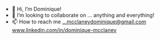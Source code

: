 - 👋 Hi, I’m Dominique!
- 💞️ I’m looking to collaborate on ... anything and everything!
- 📫 How to reach me ...mcclaneydominique@gmail.com www.linkedin.com/in/dominique-mcclaney

<!---
MccDom1/MccDom1 is a ✨ special ✨ repository because its `README.md` (this file) appears on your GitHub profile.
You can click the Preview link to take a look at your changes.
--->
